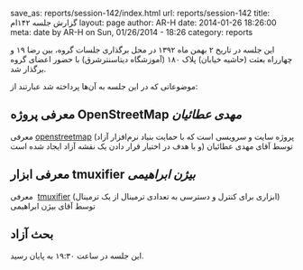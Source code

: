 save_as: reports/session-142/index.html
url: reports/session-142
title: گزارش جلسه ۱۴۲ام
layout: page
author: AR-H
date: 2014-01-26 18:26:00
meta: date by AR-H on Sun, 01/26/2014 - 18:26
category: reports

این جلسه در تاریخ ۲ بهمن ماه ۱۳۹۲ در محل برگذاری جلسات گروه، بین رضا ۱۹ و
چهارراه بعثت (حاشیه خیابان) پلاک ۱۸۰ (آموزشگاه دیتاسنترشرق) با حضور اعضای گروه
برگذار شد.


<!--more-->



موضوعاتی که در این جلسه به آن‌ها پرداخته شد عبارتند از:

## معرفی پروژه OpenStreetMap *مهدی عطائیان*
معرفی [openstreetmap](http://www.openstreetmap.org) (پروژه سایت و سرویسی
است که با حمایت بنیاد نرم‌افزار آزاد و با هدف در اختیار قرار دادن یک نقشه آزاد
ایجاد شده است) توسط آقای مهدی عطائیان

## معرفی ابزار tmuxifier *بیژن ابراهیمی*
معرفی  [tmuxifier](https://github.com/jimeh/tmuxifier) (ابزاری برای کنترل و
دسترسی به تعدادی ترمینال از یک ترمینال) توسط آقای بیژن ابراهیمی

## بحث آزاد

این جلسه در ساعت ۱۹:۳۰ به پایان رسید.
